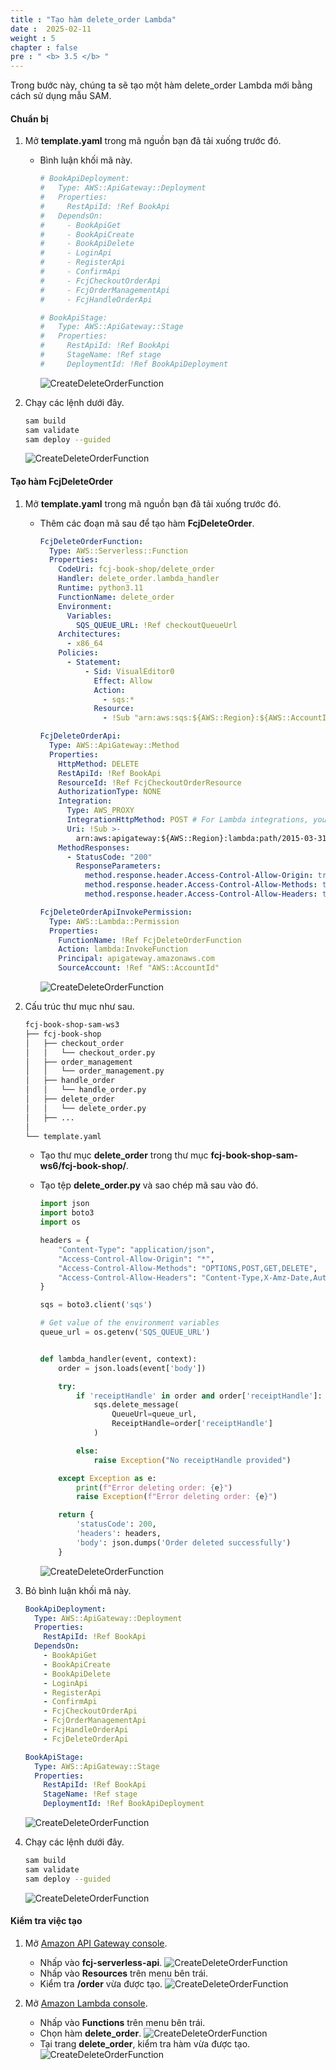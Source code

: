 ```yaml
---
title : "Tạo hàm delete_order Lambda"
date :  2025-02-11
weight : 5
chapter : false
pre : " <b> 3.5 </b> "
---
```

Trong bước này, chúng ta sẽ tạo một hàm delete_order Lambda mới bằng cách sử dụng mẫu SAM.

#### Chuẩn bị

1. Mở **template.yaml** trong mã nguồn bạn đã tải xuống trước đó.
    - Bình luận khối mã này.

      ```yaml
      # BookApiDeployment:
      #   Type: AWS::ApiGateway::Deployment
      #   Properties:
      #     RestApiId: !Ref BookApi
      #   DependsOn:
      #     - BookApiGet
      #     - BookApiCreate
      #     - BookApiDelete
      #     - LoginApi
      #     - RegisterApi
      #     - ConfirmApi
      #     - FcjCheckoutOrderApi
      #     - FcjOrderManagementApi
      #     - FcjHandleOrderApi

      # BookApiStage:
      #   Type: AWS::ApiGateway::Stage
      #   Properties:
      #     RestApiId: !Ref BookApi
      #     StageName: !Ref stage
      #     DeploymentId: !Ref BookApiDeployment
      ```

      ![CreateDeleteOrderFunction](/images/temp/1/33.png?width=90pc)

2. Chạy các lệnh dưới đây.

    ```bash
    sam build
    sam validate
    sam deploy --guided
    ```

    ![CreateDeleteOrderFunction](/images/temp/1/35.png?width=90pc)

#### Tạo hàm FcjDeleteOrder

1. Mở **template.yaml** trong mã nguồn bạn đã tải xuống trước đó.
    - Thêm các đoạn mã sau để tạo hàm **FcjDeleteOrder**.

      ```yaml
      FcjDeleteOrderFunction:
        Type: AWS::Serverless::Function
        Properties:
          CodeUri: fcj-book-shop/delete_order
          Handler: delete_order.lambda_handler
          Runtime: python3.11
          FunctionName: delete_order
          Environment:
            Variables:
              SQS_QUEUE_URL: !Ref checkoutQueueUrl
          Architectures:
            - x86_64
          Policies:
            - Statement:
                - Sid: VisualEditor0
                  Effect: Allow
                  Action:
                    - sqs:*
                  Resource:
                    - !Sub "arn:aws:sqs:${AWS::Region}:${AWS::AccountId}:${checkoutQueueName}"

      FcjDeleteOrderApi:
        Type: AWS::ApiGateway::Method
        Properties:
          HttpMethod: DELETE
          RestApiId: !Ref BookApi
          ResourceId: !Ref FcjCheckoutOrderResource
          AuthorizationType: NONE
          Integration:
            Type: AWS_PROXY
            IntegrationHttpMethod: POST # For Lambda integrations, you must set the integration method to POST
            Uri: !Sub >-
              arn:aws:apigateway:${AWS::Region}:lambda:path/2015-03-31/functions/${FcjDeleteOrderFunction.Arn}/invocations
          MethodResponses:
            - StatusCode: "200"
              ResponseParameters:
                method.response.header.Access-Control-Allow-Origin: true
                method.response.header.Access-Control-Allow-Methods: true
                method.response.header.Access-Control-Allow-Headers: true

      FcjDeleteOrderApiInvokePermission:
        Type: AWS::Lambda::Permission
        Properties:
          FunctionName: !Ref FcjDeleteOrderFunction
          Action: lambda:InvokeFunction
          Principal: apigateway.amazonaws.com
          SourceAccount: !Ref "AWS::AccountId"
      ```

      ![CreateDeleteOrderFunction](/images/temp/1/57.png?width=90pc)

2. Cấu trúc thư mục như sau.

    ```bash
    fcj-book-shop-sam-ws3
    ├── fcj-book-shop
    │   ├── checkout_order
    │   │   └── checkout_order.py
    │   ├── order_management
    │   │   └── order_management.py
    │   ├── handle_order
    │   │   └── handle_order.py
    │   ├── delete_order
    │   │   └── delete_order.py
    │   ├── ...
    │
    └── template.yaml
    ```

    - Tạo thư mục **delete_order** trong thư mục **fcj-book-shop-sam-ws6/fcj-book-shop/**.
    - Tạo tệp **delete_order.py** và sao chép mã sau vào đó.

      ```py
      import json
      import boto3
      import os

      headers = {
          "Content-Type": "application/json",
          "Access-Control-Allow-Origin": "*",
          "Access-Control-Allow-Methods": "OPTIONS,POST,GET,DELETE",
          "Access-Control-Allow-Headers": "Content-Type,X-Amz-Date,Authorization,X-Api-Key,X-Amz-Security-Token"
      }

      sqs = boto3.client('sqs')

      # Get value of the environment variables
      queue_url = os.getenv('SQS_QUEUE_URL')


      def lambda_handler(event, context):
          order = json.loads(event['body'])

          try:
              if 'receiptHandle' in order and order['receiptHandle']:
                  sqs.delete_message(
                      QueueUrl=queue_url,
                      ReceiptHandle=order['receiptHandle']
                  )

              else:
                  raise Exception("No receiptHandle provided")

          except Exception as e:
              print(f"Error deleting order: {e}")
              raise Exception(f"Error deleting order: {e}")

          return {
              'statusCode': 200,
              'headers': headers,
              'body': json.dumps('Order deleted successfully')
          }
      ```

      ![CreateDeleteOrderFunction](/images/temp/1/58.png?width=90pc)

3. Bỏ bình luận khối mã này.

    ```yaml
    BookApiDeployment:
      Type: AWS::ApiGateway::Deployment
      Properties:
        RestApiId: !Ref BookApi
      DependsOn:
        - BookApiGet
        - BookApiCreate
        - BookApiDelete
        - LoginApi
        - RegisterApi
        - ConfirmApi
        - FcjCheckoutOrderApi
        - FcjOrderManagementApi
        - FcjHandleOrderApi
        - FcjDeleteOrderApi

    BookApiStage:
      Type: AWS::ApiGateway::Stage
      Properties:
        RestApiId: !Ref BookApi
        StageName: !Ref stage
        DeploymentId: !Ref BookApiDeployment
    ```

    ![CreateDeleteOrderFunction](/images/temp/1/59.png?width=90pc)

4. Chạy các lệnh dưới đây.

    ```bash
    sam build
    sam validate
    sam deploy --guided
    ```

    ![CreateDeleteOrderFunction](/images/temp/1/60.png?width=90pc)

#### Kiểm tra việc tạo

1. Mở [Amazon API Gateway console](https://us-east-1.console.aws.amazon.com/apigateway/main/apis?region=us-east-1).
    - Nhấp vào **fcj-serverless-api**.
      ![CreateDeleteOrderFunction](/images/temp/1/38.png?width=90pc)
    - Nhấp vào **Resources** trên menu bên trái.
    - Kiểm tra **/order** vừa được tạo.
      ![CreateDeleteOrderFunction](/images/temp/1/61.png?width=90pc)

2. Mở [Amazon Lambda console](https://us-east-1.console.aws.amazon.com/lambda/home?region=us-east-1#/functions).
    - Nhấp vào **Functions** trên menu bên trái.
    - Chọn hàm **delete_order**.
      ![CreateDeleteOrderFunction](/images/temp/1/62.png?width=90pc)
    - Tại trang **delete_order**, kiểm tra hàm vừa được tạo.
      ![CreateDeleteOrderFunction](/images/temp/1/63.png?width=90pc)
